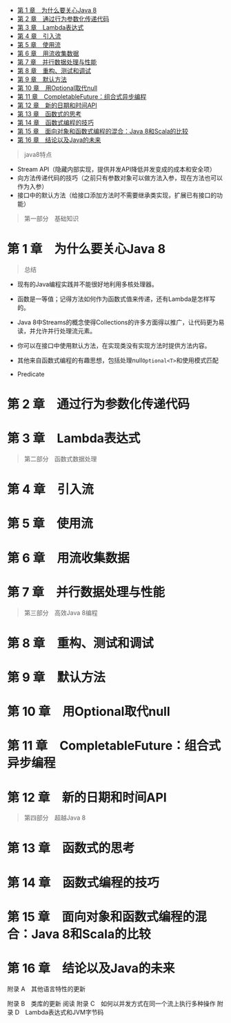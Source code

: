 

<!-- TOC -->

- [第 1 章　为什么要关心Java 8](#第-1-章　为什么要关心java-8)
- [第 2 章　通过行为参数化传递代码](#第-2-章　通过行为参数化传递代码)
- [第 3 章　Lambda表达式](#第-3-章　lambda表达式)
- [第 4 章　引入流](#第-4-章　引入流)
- [第 5 章　使用流](#第-5-章　使用流)
- [第 6 章　用流收集数据](#第-6-章　用流收集数据)
- [第 7 章　并行数据处理与性能](#第-7-章　并行数据处理与性能)
- [第 8 章　重构、测试和调试](#第-8-章　重构测试和调试)
- [第 9 章　默认方法](#第-9-章　默认方法)
- [第 10 章　用Optional取代null](#第-10-章　用optional取代null)
- [第 11 章　CompletableFuture：组合式异步编程](#第-11-章　completablefuture组合式异步编程)
- [第 12 章　新的日期和时间API](#第-12-章　新的日期和时间api)
- [第 13 章　函数式的思考](#第-13-章　函数式的思考)
- [第 14 章　函数式编程的技巧](#第-14-章　函数式编程的技巧)
- [第 15 章　面向对象和函数式编程的混合：Java 8和Scala的比较](#第-15-章　面向对象和函数式编程的混合java-8和scala的比较)
- [第 16 章　结论以及Java的未来](#第-16-章　结论以及java的未来)

<!-- /TOC -->


> java8特点

- Stream API（隐藏内部实现，提供并发API降低并发变成的成本和安全项）
- 向方法传递代码的技巧（之前只有参数对象可以做方法入参，现在方法也可以作为入参）
- 接口中的默认方法（给接口添加方法时不需要继承类实现，扩展已有接口的功能）







> 第一部分　基础知识

# 第 1 章　为什么要关心Java 8

> 总结

- 现有的Java编程实践并不能很好地利用多核处理器。
- 函数是一等值；记得方法如何作为函数式值来传递，还有Lambda是怎样写的。
- Java 8中Streams的概念使得Collections的许多方面得以推广，让代码更为易读，并允许并行处理流元素。
- 你可以在接口中使用默认方法，在实现类没有实现方法时提供方法内容。
- 其他来自函数式编程的有趣思想，包括处理null`Optional<T>`和使用模式匹配

- Predicate<T> 




# 第 2 章　通过行为参数化传递代码 
# 第 3 章　Lambda表达式 
> 第二部分　函数式数据处理 
# 第 4 章　引入流 
# 第 5 章　使用流 
# 第 6 章　用流收集数据 
# 第 7 章　并行数据处理与性能 
> 第三部分　高效Java 8编程 
# 第 8 章　重构、测试和调试 
# 第 9 章　默认方法 
# 第 10 章　用Optional取代null 
# 第 11 章　CompletableFuture：组合式异步编程 
# 第 12 章　新的日期和时间API 
> 第四部分　超越Java 8 
# 第 13 章　函数式的思考 
# 第 14 章　函数式编程的技巧 
# 第 15 章　面向对象和函数式编程的混合：Java 8和Scala的比较 
# 第 16 章　结论以及Java的未来 



附录 A　其他语言特性的更新 

附录 B　类库的更新  阅读 
附录 C　如何以并发方式在同一个流上执行多种操作 
附录 D　Lambda表达式和JVM字节码 